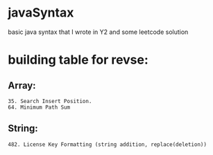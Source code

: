 # javaSyntax
basic java syntax that I wrote in Y2 and some leetcode solution 

# building table for revse:

## Array:
    35. Search Insert Position. 
    64. Minimum Path Sum

## String:
    482. License Key Formatting (string addition, replace(deletion))






